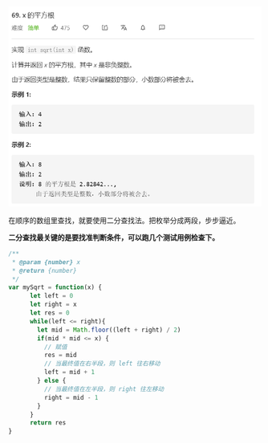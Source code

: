 ![](../images/lc69.png)

在顺序的数组里查找，就要使用二分查找法。把枚举分成两段，步步逼近。

**二分查找最关键的是要找准判断条件，可以跑几个测试用例检查下。**

```javascript
/**
 * @param {number} x
 * @return {number}
 */
var mySqrt = function(x) {
      let left = 0
      let right = x
      let res = 0
      while(left <= right){
        let mid = Math.floor((left + right) / 2)
        if(mid * mid <= x) {
          // 赋值
          res = mid
          // 当最终值在右半段，则 left 往右移动
          left = mid + 1
        } else {
          // 当最终值在左半段，则 right 往左移动
          right = mid - 1
        }
      }
      return res
}
```

